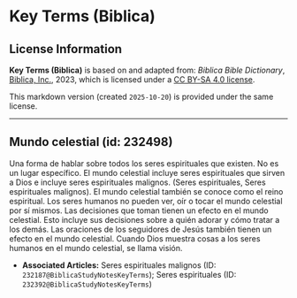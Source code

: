 # Key Terms (Biblica)

## License Information

**Key Terms (Biblica)** is based on and adapted from: _Biblica Bible Dictionary_, [Biblica, Inc.](https://www.biblica.com/), 2023, which is licensed under a [CC BY-SA 4.0 license](https://creativecommons.org/licenses/by-sa/4.0/legalcode.en).

This markdown version (created `2025-10-20`) is provided under the same license.



--------------------------------

## Mundo celestial (id: 232498)

Una forma de hablar sobre todos los seres espirituales que existen. No es un lugar específico. El mundo celestial incluye seres espirituales que sirven a Dios e incluye seres espirituales malignos. (Seres espirituales, Seres espirituales malignos). El mundo celestial también se conoce como el reino espiritual. Los seres humanos no pueden ver, oír o tocar el mundo celestial por sí mismos. Las decisiones que toman tienen un efecto en el mundo celestial. Esto incluye sus decisiones sobre a quién adorar y cómo tratar a los demás. Las oraciones de los seguidores de Jesús también tienen un efecto en el mundo celestial. Cuando Dios muestra cosas a los seres humanos en el mundo celestial, se llama visión.

* **Associated Articles:** Seres espirituales malignos (ID: `232187@BiblicaStudyNotesKeyTerms`); Seres espirituales (ID: `232392@BiblicaStudyNotesKeyTerms`)

